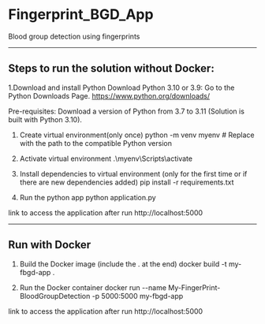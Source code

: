 # Fingerprint_BGD_App
Blood group detection using fingerprints

-----------------------------------------
Steps to run the solution without Docker:
-----------------------------------------

1.Download and install Python
Download Python 3.10 or 3.9:
Go to the Python Downloads Page.
https://www.python.org/downloads/

Pre-requisites: Download a version of Python from 3.7 to 3.11 (Solution is built with Python 3.10).

1. Create virtual environment(only once)
python -m venv myenv  # Replace with the path to the compatible Python version

2. Activate virtual environment
.\myenv\Scripts\activate

3. Install dependencies to virtual environment (only for the first time or if there are new dependencies added)
pip install -r requirements.txt

4. Run the python app
python application.py

link to access the application after run
http://localhost:5000


---------------------------
Run with Docker
---------------------------

1. Build the Docker image (include the . at the end)
docker build -t my-fbgd-app .

2. Run the Docker container
docker run --name My-FingerPrint-BloodGroupDetection -p 5000:5000 my-fbgd-app

link to access the application after run
http://localhost:5000

